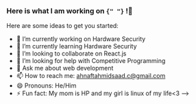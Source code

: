 ### Here is what I am working on `{" "}` !👋


Here are some ideas to get you started:

- 🔭 I’m currently working on Hardware Security
- 🌱 I’m currently learning Hardware Security
- 👯 I’m looking to collaborate on React.js
- 🤔 I’m looking for help with Competitive Programming
- 💬 Ask me about web development
- 📫 How to reach me: ahnaftahmidsaad.c@gmail.com
- 😄 Pronouns: He/Him
- ⚡ Fun fact: My mom is HP and my girl is linux of my life<3 
-->
